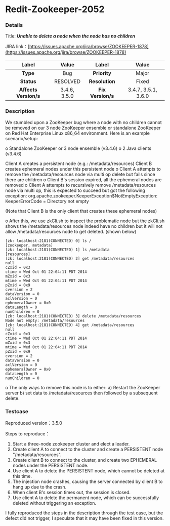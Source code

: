 # Redit-Zookeeper-2052

### Details

Title: ***Unable to delete a node when the node has no children***

JIRA link：[https://issues.apache.org/jira/browse/ZOOKEEPER-1878](https://issues.apache.org/jira/browse/ZOOKEEPER-1878)

|         Label         |    Value     |       Label       |        Value        |
|:---------------------:|:------------:|:-----------------:|:-------------------:|
|       **Type**        |     Bug      |   **Priority**    |        Major        |
|      **Status**       |   RESOLVED   |  **Resolution**   |        Fixed        |
| **Affects Version/s** | 3.4.6, 3.5.0 | **Fix Version/s** | 3.4.7, 3.5.1, 3.6.0 |

### Description

We stumbled upon a ZooKeeper bug where a node with no children cannot be removed on our 3 node ZooKeeper ensemble or standalone ZooKeeper on Red Hat Enterprise Linux x86_64 environment. Here is an example scenario/setup:

o Standalone ZooKeeper or 3 node ensemble (v3.4.6)
o 2 Java clients (v3.4.6)

Client A creates a persistent node (e.g.: /metadata/resources)
Client B creates ephemeral nodes under this persistent node
o Client A attempts to remove the /metadata/resources node via multi op
delete but fails since there are children
o Client B's session expired, all the ephemeral nodes are removed
o Client A attempts to recursively remove /metadata/resources node via
multi op, this is expected to succeed but got the following exception:
org.apache.zookeeper.KeeperException$NotEmptyException:
KeeperErrorCode = Directory not empty

(Note that Client B is the only client that creates these ephemeral nodes)

o After this, we use zkCli.sh to inspect the problematic node but the zkCli.sh shows the /metadata/resources node indeed have no children but it will not allow /metadata/resources node to get deleted. (shown below)

```
[zk: localhost:2181(CONNECTED) 0] ls /
[zookeeper, metadata]
[zk: localhost:2181(CONNECTED) 1] ls /metadata
[resources]
[zk: localhost:2181(CONNECTED) 2] get /metadata/resources
null
cZxid = 0x3
ctime = Wed Oct 01 22:04:11 PDT 2014
mZxid = 0x3
mtime = Wed Oct 01 22:04:11 PDT 2014
pZxid = 0x9
cversion = 2
dataVersion = 0
aclVersion = 0
ephemeralOwner = 0x0
dataLength = 0
numChildren = 0
[zk: localhost:2181(CONNECTED) 3] delete /metadata/resources
Node not empty: /metadata/resources
[zk: localhost:2181(CONNECTED) 4] get /metadata/resources
null
cZxid = 0x3
ctime = Wed Oct 01 22:04:11 PDT 2014
mZxid = 0x3
mtime = Wed Oct 01 22:04:11 PDT 2014
pZxid = 0x9
cversion = 2
dataVersion = 0
aclVersion = 0
ephemeralOwner = 0x0
dataLength = 0
numChildren = 0
```

o The only ways to remove this node is to either:
a) Restart the ZooKeeper server
b) set data to /metadata/resources then followed by a subsequent delete.

### Testcase

Reproduced version：3.5.0

Steps to reproduce：
1. Start a three-node zookeeper cluster and elect a leader.
2. Create client A to connect to the cluster and create a PERSISTENT node "/metadata/resources".
3. Create client B to connect to the cluster, and create two EPHEMERAL nodes under the PERSISTENT node.
4. Use client A to delete the PERSISTENT node, which cannot be deleted at this time.
5. The injection node crashes, causing the server connected by client B to hang up due to the crash.
6. When client B's session times out, the session is closed.
7. Use client A to delete the permanent node, which can be successfully deleted without triggering an exception.

I fully reproduced the steps in the description through the test case, but the defect did not trigger, I speculate that it may have been fixed in this version.
